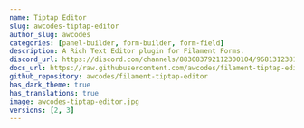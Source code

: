 ```yaml
---
name: Tiptap Editor
slug: awcodes-tiptap-editor
author_slug: awcodes
categories: [panel-builder, form-builder, form-field]
description: A Rich Text Editor plugin for Filament Forms.
discord_url: https://discord.com/channels/883083792112300104/968131238160375868
docs_url: https://raw.githubusercontent.com/awcodes/filament-tiptap-editor/3.x/README.md
github_repository: awcodes/filament-tiptap-editor
has_dark_theme: true
has_translations: true
image: awcodes-tiptap-editor.jpg
versions: [2, 3]
---
```

